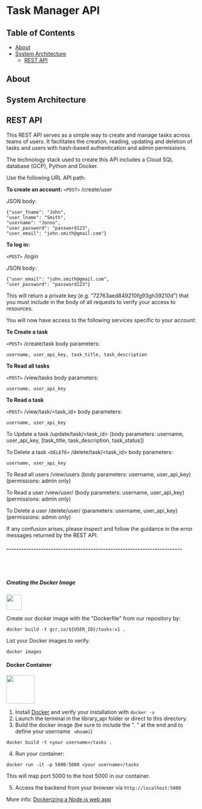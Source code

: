 # Task Manager API

## Table of Contents
- [About](#about)
- [System Architecture](#system-architecture)
  - [REST API](#rest-api)



## About 



## System Architecture





## REST API 
This REST API serves as a simple way to create and manage tasks across teams of users. It facilitates the creation, reading, updating and deletion of tasks and users with hash-based authentication and admin permissions.

The technology stack used to create this API includes a Cloud SQL database (GCP), Python and Docker.

Use the following URL API path:

**To create an account:**
`<POST>` /create/user
  
JSON body:
```
{"user_fname": "John", 
"user_lname": "Smith", 
"username": "Jonno", 
"user_password": "password123", 
"user_email": "john.smith@gmail.com"}
```
**To log in:**

`<POST>` /login

JSON body:
```
{"user_email": "john.smith@gmail.com",
"user_password": "password123"}
```

This will return a private key (e.g. “72763aed849210fg93gh39210d”) that you must include in the body of all requests to verify your access to resources.

You will now have access to the following services specific to your account:

**To Create a task**

`<POST>` /create/task
body parameters: 
```
username, user_api_key, task_title, task_description
```
**To Read all tasks**

`<POST>` /view/tasks 
body parameters: 
```
username, user_api_key
```

**To Read a task**

`<POST>` /view/task/<task_id>
body parameters: 
```
username, user_api_key
```

To Update a task
<PUT> /update/task/<task_id> (body parameters: username, user_api_key, [task_title, task_description, task_status])

To Delete a task
`<DELETE>` /delete/task/<task_id> 
body parameters:
```
username, user_api_key
```
To Read all users
<POST> /view/users (body parameters: username, user_api_key) (permissions: admin only)

To Read a user
<POST> /view/user/<username> (body parameters: username, user_api_key) (permissions: admin only)

To Delete a user
<DELETE> /delete/user/<username> (parameters: username, user_api_key) (permissions: admin only)

If any confusion arises, please inspect and follow the guidance in the error messages returned by the REST API.

  










#### -----------------------------------------------------------------------




<br><br>
##### Creating the Docker Image
<p align="left">
  <img src="https://www.docker.com/sites/default/files/d8/2019-07/horizontal-logo-monochromatic-white.png" height="40" />
</p>
Create our docker image with the "Dockerfile" from our repository by:

```
docker build -t gcr.io/${USER_ID}/tasks:v1 .
```

List your Docker images to verify.
```
docker images
```




#### Docker Container
<p align="left">
  <img src="https://www.docker.com/sites/default/files/d8/2019-07/horizontal-logo-monochromatic-white.png" height="75" />
</p>

1. Install [Docker](https://docs.docker.com/get-docker/) and verify your installation with ``` docker -v ```
2. Launch the terminal in the library_api folder or direct to this directory.
3. Build the docker image (be sure to include the ". " at the end and to define your username ``` whoami```)

```
docker build -t <your username>/tasks . 
```

4. Run your container:
```
docker run -it -p 5000:5000 <your username>/tasks 
```

This will map port 5000 to the host 5000 in our container. 

5. Access the backend from your browser via ``http://localhost:5000``

More info: [Dockerizing a Node.js web app](https://nodejs.org/en/docs/guides/nodejs-docker-webapp/) 

